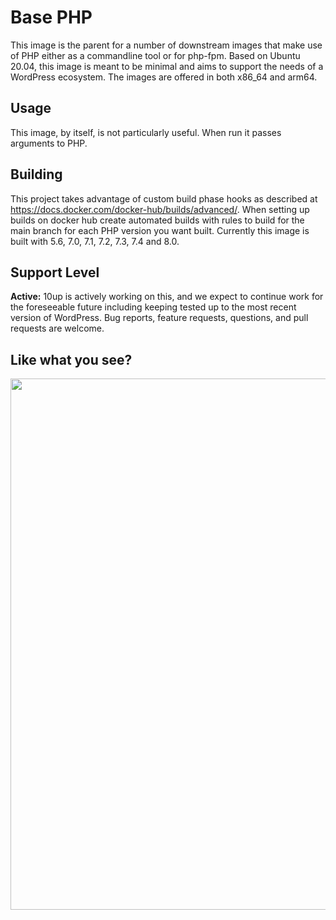 # Base PHP

This image is the parent for a number of downstream images that make use of PHP either as a commandline tool or for php-fpm. Based on Ubuntu 20.04, this image is meant to be minimal and aims to support the needs of a WordPress ecosystem. The images are offered in both x86_64 and arm64.

## Usage

This image, by itself, is not particularly useful. When run it passes arguments to PHP. 

## Building

This project takes advantage of custom build phase hooks as described at https://docs.docker.com/docker-hub/builds/advanced/. When setting up builds on docker hub create automated builds with rules to build for the main branch for each PHP version you want built. Currently this image is built with 5.6, 7.0, 7.1, 7.2, 7.3, 7.4 and 8.0.

## Support Level

**Active:** 10up is actively working on this, and we expect to continue work for the foreseeable future including keeping tested up to the most recent version of WordPress.  Bug reports, feature requests, questions, and pull requests are welcome.

## Like what you see?

<p align="center">
<a href="http://10up.com/contact/"><img src="https://10up.com/uploads/2016/10/10up-Github-Banner.png" width="850"></a>
</p>
